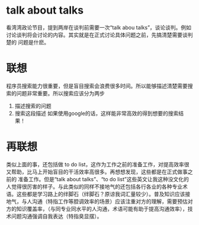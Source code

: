 # talk about talks
  看湾湾政论节目，提到两岸在谈判前需要一次“talk abou talks”，谈论谈判。例如讨论谈判将会讨论的内容。其实就是在正式讨论具体问题之前，先搞清楚需要谈判楚的
问题是什麽。
# 联想
  程序员搜索能力很重要，但是盲目搜索会浪费很多时间。所以能够描述清楚需要搜索的问题非常重要。所以搜索应该分为两步
  1. 描述搜索的问题
  2. 搜索这段描述
  如果使用google的话，这样能非常高效的得到想要的搜索结果！
# 再联想
  类似上面的事，还包括做 to do list，这作为工作之前的准备工作，对提高效率很又帮助，比马上开始盲目的干活效率高很多。再想想发现，这些都是在正式做事之前的
准备工作。但是“talk about talks”、“to do list”这些英文让我这种没文化的人觉得很厉害的样子。与此类似的同样不接地气的还包括各行各业的各种专业术语。这些都是学习路上的绊脚石（绊脚石？原谅我词汇量较少）。普及知识应该接地气，与人沟通（特指工作等腔调效率的场景）应该注重对方的理解，需要预估对方的知识覆盖率，（与同专业同水平的人沟通，术语可能有助于提高沟通效率），技术问题沟通强调自我表达（特指臭显摆）。
